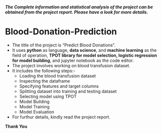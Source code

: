*****The Complete information and statistical analysis of the project can be obtained from the project report. Please have a look for more details.*****

# Blood-Donation-Prediction
- The title of the project is “Predict Blood Donations”.
- It uses **python** as language, **data science**, and **machine learning** as the field of operation, **TPOT library for model selection, logistic regression for model building**, and jupyter notebook as the code editor.
- The project involves working on blood transfusion dataset.
- It includes the following steps:-
  - Loading the blood transfusion dataset
  - Inspecting the dataframe
  - Specifying features and target columns
  - Splitting dataset into training and testing dataset
  - Selecting model using TPOT
  - Model Building
  - Model Training
  - Model Evaluation
- For furthur details, kindly read the project report.

**Thank You**
